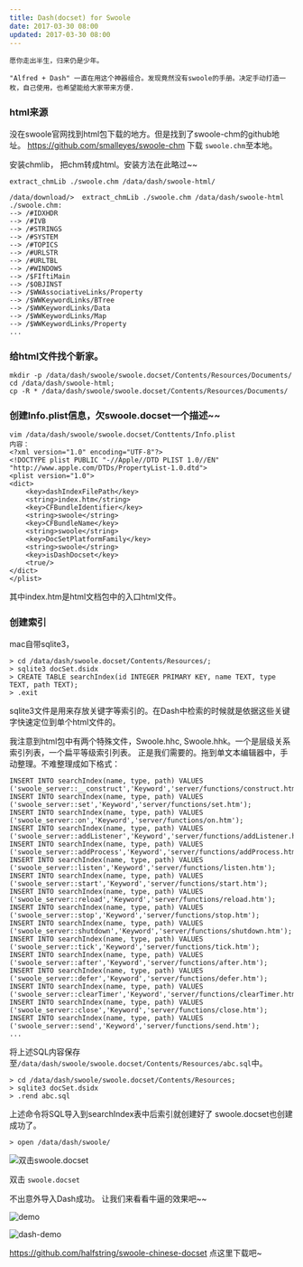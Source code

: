 ```yaml
---
title: Dash(docset) for Swoole
date: 2017-03-30 08:00
updated: 2017-03-30 08:00
---
```


`愿你走出半生，归来仍是少年。`

`"Alfred + Dash" 一直在用这个神器组合。发现竟然没有swoole的手册。决定手动打造一枚，自己使用，也希望能给大家带来方便. `

### html来源

没在swoole官网找到html包下载的地方。但是找到了swoole-chm的github地址。
https://github.com/smalleyes/swoole-chm 下载 `swoole.chm`至本地。

安装chmlib， 把chm转成html。安装方法在此略过~~

`extract_chmLib ./swoole.chm /data/dash/swoole-html/`

```
/data/download/>  extract_chmLib ./swoole.chm /data/dash/swoole-html
./swoole.chm:
--> /#IDXHDR
--> /#IVB
--> /#STRINGS
--> /#SYSTEM
--> /#TOPICS
--> /#URLSTR
--> /#URLTBL
--> /#WINDOWS
--> /$FIftiMain
--> /$OBJINST
--> /$WWAssociativeLinks/Property
--> /$WWKeywordLinks/BTree
--> /$WWKeywordLinks/Data
--> /$WWKeywordLinks/Map
--> /$WWKeywordLinks/Property
...
```

### 给html文件找个新家。

```
mkdir -p /data/dash/swoole/swoole.docset/Contents/Resources/Documents/
cd /data/dash/swoole-html;
cp -R * /data/dash/swoole/swoole.docset/Contents/Resources/Documents/

```

### 创建Info.plist信息，欠swoole.docset一个描述~~
```
vim /data/dash/swoole/swoole.docset/Conttents/Info.plist
内容：
<?xml version="1.0" encoding="UTF-8"?>
<!DOCTYPE plist PUBLIC "-//Apple//DTD PLIST 1.0//EN" "http://www.apple.com/DTDs/PropertyList-1.0.dtd">
<plist version="1.0">
<dict>
    <key>dashIndexFilePath</key>
    <string>index.htm</string>
    <key>CFBundleIdentifier</key>
    <string>swoole</string>
    <key>CFBundleName</key>
    <string>swoole</string>
    <key>DocSetPlatformFamily</key>
    <string>swoole</string>
    <key>isDashDocset</key>
    <true/>
</dict>
</plist>
```

其中index.htm是html文档包中的入口html文件。

### 创建索引

mac自带sqlite3，

```
> cd /data/dash/swoole.docset/Contents/Resources/;
> sqlite3 docSet.dsidx
> CREATE TABLE searchIndex(id INTEGER PRIMARY KEY, name TEXT, type TEXT, path TEXT); 
> .exit
```

sqlite3文件是用来存放关键字等索引的。在Dash中检索的时候就是依据这些关键字快速定位到单个html文件的。

我注意到html包中有两个特殊文件，Swoole.hhc, Swoole.hhk。一个是层级关系索引列表，一个扁平等级索引列表。
正是我们需要的。拖到单文本编辑器中，手动整理。不难整理成如下格式：

```
INSERT INTO searchIndex(name, type, path) VALUES ('swoole_server::__construct','Keyword','server/functions/construct.htm');
INSERT INTO searchIndex(name, type, path) VALUES ('swoole_server::set','Keyword','server/functions/set.htm');
INSERT INTO searchIndex(name, type, path) VALUES ('swoole_server::on','Keyword','server/functions/on.htm');
INSERT INTO searchIndex(name, type, path) VALUES ('swoole_server::addListener','Keyword','server/functions/addListener.htm');
INSERT INTO searchIndex(name, type, path) VALUES ('swoole_server::addProcess','Keyword','server/functions/addProcess.htm');
INSERT INTO searchIndex(name, type, path) VALUES ('swoole_server::listen','Keyword','server/functions/listen.htm');
INSERT INTO searchIndex(name, type, path) VALUES ('swoole_server::start','Keyword','server/functions/start.htm');
INSERT INTO searchIndex(name, type, path) VALUES ('swoole_server::reload','Keyword','server/functions/reload.htm');
INSERT INTO searchIndex(name, type, path) VALUES ('swoole_server::stop','Keyword','server/functions/stop.htm');
INSERT INTO searchIndex(name, type, path) VALUES ('swoole_server::shutdown','Keyword','server/functions/shutdown.htm');
INSERT INTO searchIndex(name, type, path) VALUES ('swoole_server::tick','Keyword','server/functions/tick.htm');
INSERT INTO searchIndex(name, type, path) VALUES ('swoole_server::after','Keyword','server/functions/after.htm');
INSERT INTO searchIndex(name, type, path) VALUES ('swoole_server::defer','Keyword','server/functions/defer.htm');
INSERT INTO searchIndex(name, type, path) VALUES ('swoole_server::clearTimer','Keyword','server/functions/clearTimer.htm');
INSERT INTO searchIndex(name, type, path) VALUES ('swoole_server::close','Keyword','server/functions/close.htm');
INSERT INTO searchIndex(name, type, path) VALUES ('swoole_server::send','Keyword','server/functions/send.htm');
...
```

将上述SQL内容保存至`/data/dash/swoole/swoole.docset/Contents/Resources/abc.sql`中。

```
> cd /data/dash/swoole/swoole.docset/Contents/Resources;
> sqlite3 docSet.dsidx  
> .rend abc.sql
```

上述命令将SQL导入到searchIndex表中后索引就创建好了
swoole.docset也创建成功了。

```
> open /data/dash/swoole/
```

![双击`swoole.docset`](http://ok73hb95u.bkt.clouddn.com/20170330149081048312651.png)

双击 `swoole.docset`

不出意外导入Dash成功。
让我们来看看牛逼的效果吧~~


![demo](https://github.com/halfstring/swoole-docset/blob/master/demo.gif?raw=true)

![dash-demo](https://github.com/halfstring/swoole-docset/blob/master/dash-demo.png?raw=true)


https://github.com/halfstring/swoole-chinese-docset   点这里下载吧~




